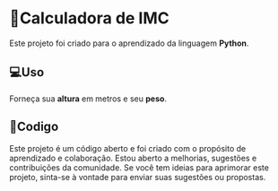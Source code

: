 # 🧮Calculadora de IMC
Este projeto foi criado para o aprendizado da linguagem **Python**.
## 💻Uso
Forneça sua **altura** em metros e seu **peso**.
## 🎲Codigo
Este projeto é um código aberto e foi criado com o propósito de aprendizado e colaboração. Estou aberto a melhorias, sugestões e contribuições da comunidade. Se você tem ideias para aprimorar este projeto, sinta-se à vontade para enviar suas sugestões ou propostas.

